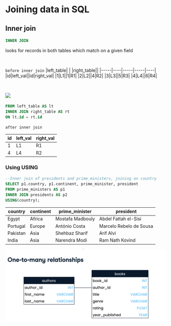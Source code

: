 # Joining data in SQL

## Inner join
```sql
INNER JOIN
``` 
looks for records in both tables which match on a given field


<br>

`before inner join`
|left_table| | |right_table||
|-----|----|-----|-----|----|
|id|left_val||id|right_val|
|1|L1||1|R1|
|2|L2||4|R2|
|3|L3||5|R3|
|4|L4||6|R4|

<br>

![](https://miro.medium.com/v2/resize:fit:640/format:webp/1*lq8yHCIAo4-EYc14Nrnr2w.png)

```sql
FROM left_table AS lt 
INNER JOIN right_table AS rt
ON lt.id = rt.id
``` 

`after inner join`

|id|left_val|right_val|
|-----|-----|-----|
|1|L1|R1|
|4|L4|R2|

### Using **USING**

```sql
--Inner join of presidents and prime_ministers, joining on country
SELECT p1.country, p1.continent, prime_minister, president
FROM prime_ministers AS p1
INNER JOIN presidents AS p2
USING(country);
```

| country | continent | prime_minister | president |
|----------------|-----------|------------------|-------------------------|
| Egypt | Africa | Mostafa Madbouly | Abdel Fattah el-Sisi |
| Portugal | Europe | António Costa | Marcelo Rebelo de Sousa |
| Pakistan | Asia | Shehbaz Sharif | Arif Alvi |
| India | Asia | Narendra Modi | Ram Nath Kovind |

![Alt text](../../imgs/image.png)
